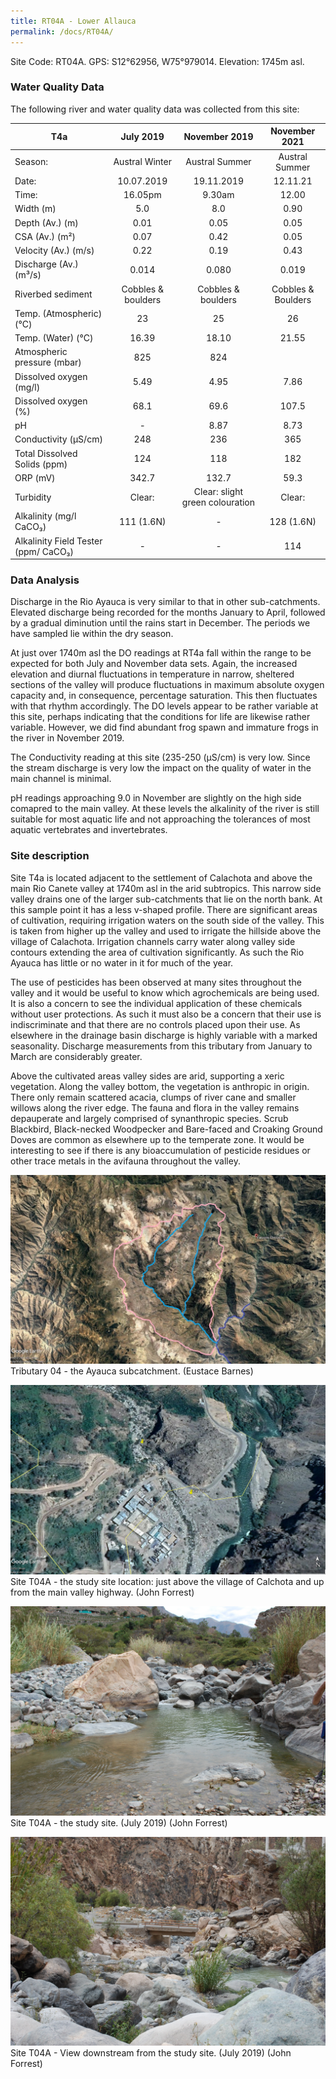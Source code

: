 ```yaml
---
title: RT04A - Lower Allauca
permalink: /docs/RT04A/
---
```


Site Code: RT04A.  GPS: S12°62956, W75°979014. Elevation:
1745m asl.

### Water Quality Data

The following river and water quality data was collected from this site:

|     T4a                                     |          July 2019        |              November 2019             |        November 2021      |
|---------------------------------------------|:-------------------------:|:--------------------------------------:|:-------------------------:|
|     Season:                                 |       Austral Winter      |              Austral Summer            |       Austral Summer      |
|     Date:                                   |         10.07.2019        |                19.11.2019              |          12.11.21         |
|     Time:                                   |           16.05pm         |                  9.30am                |            12.00          |
|     Width (m)                               |             5.0           |                   8.0                  |            0.90           |
|     Depth (Av.) (m)                         |            0.01           |                   0.05                 |            0.05           |
|     CSA (Av.) (m²)                          |            0.07           |                   0.42                 |            0.05           |
|     Velocity (Av.) (m/s)                    |            0.22           |                   0.19                 |            0.43           |
|     Discharge (Av.) (m³/s)                  |            0.014          |                  0.080                 |            0.019          |
|     Riverbed sediment                       |     Cobbles & boulders    |            Cobbles & boulders          |     Cobbles & Boulders    |
|     Temp. (Atmospheric) (°C)                |             23            |                    25                  |             26            |
|     Temp. (Water) (°C)                      |            16.39          |                  18.10                 |            21.55          |
|     Atmospheric pressure (mbar)             |             825           |                   824                  |                           |
|     Dissolved oxygen (mg/l)                 |            5.49           |                   4.95                 |            7.86           |
|     Dissolved oxygen (%)                    |            68.1           |                   69.6                 |            107.5          |
|     pH                                      |              -            |                   8.87                 |            8.73           |
|     Conductivity (µS/cm)                    |             248           |                   236                  |             365           |
|     Total Dissolved Solids (ppm)            |             124           |                   118                  |             182           |
|     ORP (mV)                                |            342.7          |                  132.7                 |            59.3           |
|     Turbidity                               |           Clear:          |     Clear: slight green colouration    |           Clear:          |
|     Alkalinity (mg/l CaCO₃)                 |         111 (1.6N)        |                    -                   |         128 (1.6N)        |
|     Alkalinity Field Tester (ppm/ CaCO₃)    |              -            |                    -                   |             114           |

### Data Analysis
Discharge in the Rio Ayauca is very similar to that in other sub-catchments. Elevated discharge being recorded for the months January to April, followed by a gradual diminution until the rains start in December. The periods we have sampled lie within the dry season.   

At just over 1740m asl the DO readings at RT4a fall within the range to be expected for both July and November data sets. Again, the increased elevation and diurnal fluctuations in temperature in narrow, sheltered sections of the valley will produce fluctuations in maximum absolute oxygen capacity and, in consequence, percentage saturation. This then fluctuates with that rhythm accordingly. The DO levels appear to be rather variable at this site, perhaps indicating that the conditions for life are likewise rather variable. However, we did find abundant frog spawn and immature frogs in the river in November 2019.

The Conductivity reading at this site (235-250 (µS/cm) is very low. Since the stream discharge is very low the impact on the quality of water in the main channel is minimal.  

pH readings approaching 9.0 in November are slightly on the high side comapred to the main valley. At these levels the alkalinity of the river is still suitable for most aquatic life and not approaching the tolerances of most aquatic vertebrates and invertebrates.


### Site description
Site T4a is located adjacent to the settlement of Calachota and above the main Rio Canete valley at 1740m asl in the arid subtropics. This narrow side valley drains one of the larger sub-catchments that lie on the north bank. At this sample point it has a less v-shaped profile. There are significant areas of cultivation, requiring irrigation waters on the south side of the valley. This is taken from higher up the valley and used to irrigate the hillside above the village of Calachota. Irrigation channels carry water along valley side contours extending the area of cultivation significantly. As such the Rio Ayauca has little or no water in it for much of the year. 

The use of pesticides has been observed at many sites throughout the valley and it would be useful to know which agrochemicals are being used. It is also a concern to see the individual application of these chemicals without user protections. As such it must also be a concern that their use is indiscriminate and that there are no controls placed upon their use. As elsewhere in the drainage basin discharge is highly variable with a marked seasonality. Discharge measurements from this tributary from January to March are considerably greater.

Above the cultivated areas valley sides are arid, supporting a xeric vegetation. Along the valley bottom, the vegetation is anthropic in origin. There only remain scattered acacia, clumps of river cane and smaller willows along the river edge. The fauna and flora in the valley remains depauperate and largely comprised of synanthropic species. Scrub Blackbird, Black-necked Woodpecker and Bare-faced and Croaking Ground Doves are common as elsewhere up to the temperate zone. It would be interesting to see if there is any bioaccumulation of pesticide residues or other trace metals in the avifauna throughout the valley. 


![Tributary T04 - the Ayauca subcatchment. (Eustace Barnes)](/assets/SiteDescriptions/T4/T4Ayuacasubcatchment.jpg)
Tributary 04 - the Ayauca subcatchment. (Eustace Barnes)


![Site T04A - the study site location. (John Forrest)](/assets/SiteDescriptions/T4/RT04ALowerAyaucavalley.jpg)
Site T04A - the study site location: just above the village of Calchota and up from the main valley highway. (John Forrest)


![Site T04A - the study site. (John Forrest)](/assets/SiteDescriptions/T4/T4AStudysite.JPG)
Site T04A - the study site. (July 2019) (John Forrest)


![Site T04A - View downstream from the study site. (John Forrest)](/assets/SiteDescriptions/T4/T4AViewdownstream.JPG)
Site T04A - View downstream from the study site. (July 2019) (John Forrest)
